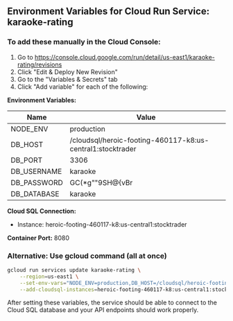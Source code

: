 ## Environment Variables for Cloud Run Service: karaoke-rating

### To add these manually in the Cloud Console:

1. Go to https://console.cloud.google.com/run/detail/us-east1/karaoke-rating/revisions
2. Click "Edit & Deploy New Revision"
3. Go to the "Variables & Secrets" tab
4. Click "Add variable" for each of the following:

**Environment Variables:**

| Name | Value |
|------|--------|
| NODE_ENV | production |
| DB_HOST | /cloudsql/heroic-footing-460117-k8:us-central1:stocktrader |
| DB_PORT | 3306 |
| DB_USERNAME | karaoke |
| DB_PASSWORD | GC(*g""9SH@{vBr |
| DB_DATABASE | karaoke |

**Cloud SQL Connection:**
- Instance: heroic-footing-460117-k8:us-central1:stocktrader

**Container Port:** 8080

### Alternative: Use gcloud command (all at once)
```bash
gcloud run services update karaoke-rating \
    --region=us-east1 \
    --set-env-vars="NODE_ENV=production,DB_HOST=/cloudsql/heroic-footing-460117-k8:us-central1:stocktrader,DB_PORT=3306,DB_USERNAME=karaoke,DB_PASSWORD=GC(*g\"\"9SH@{vBr,DB_DATABASE=karaoke" \
    --add-cloudsql-instances=heroic-footing-460117-k8:us-central1:stocktrader
```

After setting these variables, the service should be able to connect to the Cloud SQL database and your API endpoints should work properly.

